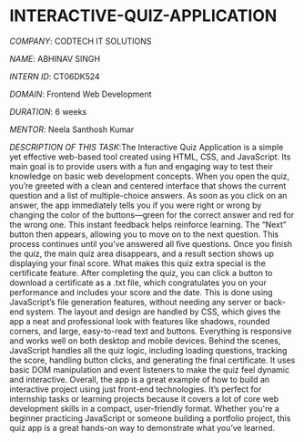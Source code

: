 # INTERACTIVE-QUIZ-APPLICATION

*COMPANY*: CODTECH IT SOLUTIONS

*NAME*: ABHINAV SINGH

*INTERN ID*: CT06DK524

*DOMAIN*: Frontend Web Development

*DURATION*: 6 weeks

*MENTOR*: Neela Santhosh Kumar 

*DESCRIPTION OF THIS TASK*:The Interactive Quiz Application is a simple yet effective web-based tool created using HTML, CSS, and JavaScript. Its main goal is to provide users with a fun and engaging way to test their knowledge on basic web development concepts. When you open the quiz, you’re greeted with a clean and centered interface that shows the current question and a list of multiple-choice answers. As soon as you click on an answer, the app immediately tells you if you were right or wrong by changing the color of the buttons—green for the correct answer and red for the wrong one. This instant feedback helps reinforce learning. The “Next” button then appears, allowing you to move on to the next question. This process continues until you've answered all five questions. Once you finish the quiz, the main quiz area disappears, and a result section shows up displaying your final score. What makes this quiz extra special is the certificate feature. After completing the quiz, you can click a button to download a certificate as a .txt file, which congratulates you on your performance and includes your score and the date. This is done using JavaScript’s file generation features, without needing any server or back-end system. The layout and design are handled by CSS, which gives the app a neat and professional look with features like shadows, rounded corners, and large, easy-to-read text and buttons. Everything is responsive and works well on both desktop and mobile devices. Behind the scenes, JavaScript handles all the quiz logic, including loading questions, tracking the score, handling button clicks, and generating the final certificate. It uses basic DOM manipulation and event listeners to make the quiz feel dynamic and interactive. Overall, the app is a great example of how to build an interactive project using just front-end technologies. It’s perfect for internship tasks or learning projects because it covers a lot of core web development skills in a compact, user-friendly format. Whether you're a beginner practicing JavaScript or someone building a portfolio project, this quiz app is a great hands-on way to demonstrate what you’ve learned.
